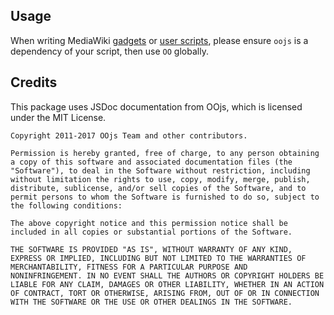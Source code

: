 ## Usage
When writing MediaWiki [gadgets](https://www.mediawiki.org/wiki/Extension:Gadgets) or [user scripts](https://en.wikipedia.org/wiki/Wikipedia:User_scripts), please ensure `oojs` is a dependency of your script, then use `OO` globally.

## Credits
This package uses JSDoc documentation from OOjs, which is licensed under the MIT License.

```
Copyright 2011-2017 OOjs Team and other contributors.

Permission is hereby granted, free of charge, to any person obtaining
a copy of this software and associated documentation files (the
"Software"), to deal in the Software without restriction, including
without limitation the rights to use, copy, modify, merge, publish,
distribute, sublicense, and/or sell copies of the Software, and to
permit persons to whom the Software is furnished to do so, subject to
the following conditions:

The above copyright notice and this permission notice shall be
included in all copies or substantial portions of the Software.

THE SOFTWARE IS PROVIDED "AS IS", WITHOUT WARRANTY OF ANY KIND,
EXPRESS OR IMPLIED, INCLUDING BUT NOT LIMITED TO THE WARRANTIES OF
MERCHANTABILITY, FITNESS FOR A PARTICULAR PURPOSE AND
NONINFRINGEMENT. IN NO EVENT SHALL THE AUTHORS OR COPYRIGHT HOLDERS BE
LIABLE FOR ANY CLAIM, DAMAGES OR OTHER LIABILITY, WHETHER IN AN ACTION
OF CONTRACT, TORT OR OTHERWISE, ARISING FROM, OUT OF OR IN CONNECTION
WITH THE SOFTWARE OR THE USE OR OTHER DEALINGS IN THE SOFTWARE.
```
